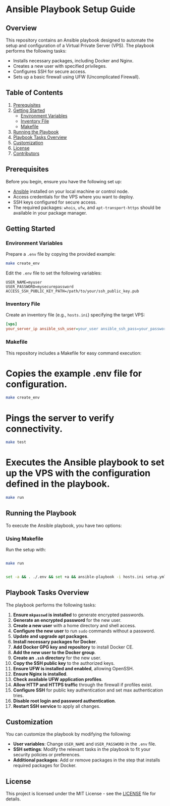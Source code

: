 # Ansible Playbook Setup Guide

## Overview

This repository contains an Ansible playbook designed to automate the setup and configuration of a Virtual Private Server (VPS). The playbook performs the following tasks:

- Installs necessary packages, including Docker and Nginx.
- Creates a new user with specified privileges.
- Configures SSH for secure access.
- Sets up a basic firewall using UFW (Uncomplicated Firewall).

## Table of Contents

1. [Prerequisites](#prerequisites)
2. [Getting Started](#getting-started)
   - [Environment Variables](#environment-variables)
   - [Inventory File](#inventory-file)
   - [Makefile](#makefile)
3. [Running the Playbook](#running-the-playbook)
4. [Playbook Tasks Overview](#playbook-tasks-overview)
5. [Customization](#customization)
6. [License](#license)
7. [Contributors](#contributors)

## Prerequisites

Before you begin, ensure you have the following set up:

- [Ansible](https://docs.ansible.com/ansible/latest/installation_guide/intro_installation.html) installed on your local machine or control node.
- Access credentials for the VPS where you want to deploy.
- SSH keys configured for secure access.
- The required packages: `whois`, `ufw`, and `apt-transport-https` should be available in your package manager.

## Getting Started

### Environment Variables

Prepare a `.env` file by copying the provided example:

```bash
make create_env
```

Edit the `.env` file to set the following variables:

```env
USER_NAME=myuser
USER_PASSWORD=mysecurepassword
ACCESS_SSH_PUBLIC_KEY_PATH=/path/to/your/ssh_public_key.pub
```

### Inventory File

Create an inventory file (e.g., `hosts.ini`) specifying the target VPS:

```ini
[vps]
your_server_ip ansible_ssh_user=your_user ansible_ssh_pass=your_password
```

### Makefile

This repository includes a Makefile for easy command execution:

# Copies the example .env file for configuration.

```bash
make create_env
```

# Pings the server to verify connectivity.

```bash
make test
```

# Executes the Ansible playbook to set up the VPS with the configuration defined in the playbook.

```bash
make run
```

## Running the Playbook


To execute the Ansible playbook, you have two options:


### Using Makefile


Run the setup with:


```bash

make run
```

```bash

set -a && . ./.env && set +a && ansible-playbook -i hosts.ini setup.yml --ssh-common-args='-o PubkeyAuthentication=no -o PreferredAuthentications=password'
```

## Playbook Tasks Overview

The playbook performs the following tasks:

1. **Ensure `mkpasswd` is installed** to generate encrypted passwords.
2. **Generate an encrypted password** for the new user.
3. **Create a new user** with a home directory and shell access.
4. **Configure the new user** to run `sudo` commands without a password.
5. **Update and upgrade apt packages**.
6. **Install necessary packages for Docker**.
7. **Add Docker GPG key and repository** to install Docker CE.
8. **Add the new user to the Docker group**.
9. **Create an `.ssh` directory** for the new user.
10. **Copy the SSH public key** to the authorized keys.
11. **Ensure UFW is installed and enabled**, allowing OpenSSH.
12. **Ensure Nginx is installed**.
13. **Check available UFW application profiles**.
14. **Allow HTTP and HTTPS traffic** through the firewall if profiles exist.
15. **Configure SSH** for public key authentication and set max authentication tries.
16. **Disable root login and password authentication**.
17. **Restart SSH service** to apply all changes.

## Customization

You can customize the playbook by modifying the following:

- **User variables**: Change `USER_NAME` and `USER_PASSWORD` in the `.env` file.
- **SSH settings**: Modify the relevant tasks in the playbook to fit your security policies or preferences.
- **Additional packages**: Add or remove packages in the step that installs required packages for Docker.

## License

This project is licensed under the MIT License - see the [LICENSE](LICENSE) file for details.

